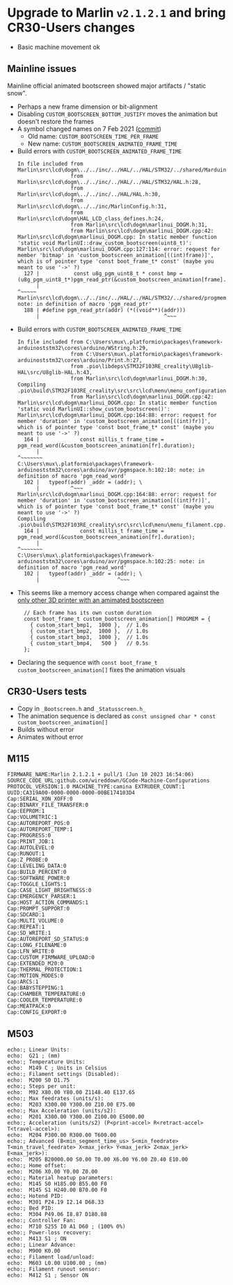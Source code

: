 # Upgrade to Marlin `v2.1.2.1` and bring CR30-Users changes

- Basic machine movement ok

## Mainline issues

Mainline official animated bootscreen showed major artifacts / "static snow".

- Perhaps a new frame dimension or bit-alignment
- Disabling `CUSTOM_BOOTSCREEN_BOTTOM_JUSTIFY` moves the animation but doesn't restore the frames
- A symbol changed names on 7 Feb 2021 ([commit](https://github.com/MarlinFirmware/Marlin/commits/5f824c5708191f8d170a735e1a2ab2257fdc9e54))
  - Old name: `CUSTOM_BOOTSCREEN_TIME_PER_FRAME`
  - New name: `CUSTOM_BOOTSCREEN_ANIMATED_FRAME_TIME`
- Build errors with `CUSTOM_BOOTSCREEN_ANIMATED_FRAME_TIME`
  ```
  In file included from Marlin\src\lcd\dogm\../../inc/../HAL/../HAL/STM32/../shared/Marduino.h:89,
                   from Marlin\src\lcd\dogm\../../inc/../HAL/../HAL/STM32/HAL.h:28,
                   from Marlin\src\lcd\dogm\../../inc/../HAL/HAL.h:30,
                   from Marlin\src\lcd\dogm\../../inc/MarlinConfig.h:31,
                   from Marlin\src\lcd\dogm\HAL_LCD_class_defines.h:24,
                   from Marlin\src\lcd\dogm\marlinui_DOGM.h:31,
                   from Marlin\src\lcd\dogm\marlinui_DOGM.cpp:42:
  Marlin\src\lcd\dogm\marlinui_DOGM.cpp: In static member function 'static void MarlinUI::draw_custom_bootscreen(uint8_t)':
  Marlin\src\lcd\dogm\marlinui_DOGM.cpp:127:114: error: request for member 'bitmap' in 'custom_bootscreen_animation[((int)frame)]', which is of pointer type 'const boot_frame_t* const' (maybe you meant to use '->' ?)
    127 |           const u8g_pgm_uint8_t * const bmp = (u8g_pgm_uint8_t*)pgm_read_ptr(&custom_bootscreen_animation[frame].bitmap);
        |                                                                                                                  ^~~~~~
  Marlin\src\lcd\dogm\../../inc/../HAL/../HAL/STM32/../shared/progmem.h:188:40: note: in definition of macro 'pgm_read_ptr'
    188 | #define pgm_read_ptr(addr) (*((void**)(addr)))
        |                                        ^~~~
    ```
- Build errors with `CUSTOM_BOOTSCREEN_ANIMATED_FRAME_TIME`
  ```
  In file included from C:\Users\mux\.platformio\packages\framework-arduinoststm32\cores\arduino/WString.h:29,
                   from C:\Users\mux\.platformio\packages\framework-arduinoststm32\cores\arduino/Print.h:27,
                   from .pio\libdeps\STM32F103RE_creality\U8glib-HAL\src/U8glib-HAL.h:43,
                   from Marlin\src\lcd\dogm\marlinui_DOGM.h:30,
  Compiling .pio\build\STM32F103RE_creality\src\src\lcd\menu\menu_configuration.cpp.o
                   from Marlin\src\lcd\dogm\marlinui_DOGM.cpp:42:
  Marlin\src\lcd\dogm\marlinui_DOGM.cpp: In static member function 'static void MarlinUI::show_custom_bootscreen()':
  Marlin\src\lcd\dogm\marlinui_DOGM.cpp:164:88: error: request for member 'duration' in 'custom_bootscreen_animation[((int)fr)]', which is of pointer type 'const boot_frame_t* const' (maybe you meant to use '->' ?)
    164 |             const millis_t frame_time = pgm_read_word(&custom_bootscreen_animation[fr].duration);
        |                                                                                        ^~~~~~~~
  C:\Users\mux\.platformio\packages\framework-arduinoststm32\cores\arduino/avr/pgmspace.h:102:10: note: in definition of macro 'pgm_read_word'
    102 |   typeof(addr) _addr = (addr); \
        |          ^~~~
  Marlin\src\lcd\dogm\marlinui_DOGM.cpp:164:88: error: request for member 'duration' in 'custom_bootscreen_animation[((int)fr)]', which is of pointer type 'const boot_frame_t* const' (maybe you meant to use '->' ?)
  Compiling .pio\build\STM32F103RE_creality\src\src\lcd\menu\menu_filament.cpp.o
    164 |             const millis_t frame_time = pgm_read_word(&custom_bootscreen_animation[fr].duration);
        |                                                                                        ^~~~~~~~
  C:\Users\mux\.platformio\packages\framework-arduinoststm32\cores\arduino/avr/pgmspace.h:102:25: note: in definition of macro 'pgm_read_word'
    102 |   typeof(addr) _addr = (addr); \
        |                         ^~~~
  ```
- This seems like a memory access change when compared against the [only other 3D printer with an amimated bootscreen](https://github.com/MarlinFirmware/Configurations/blob/import-2.1.x/config/examples/delta/Velleman/K8800/_Bootscreen.h#L284)
  ```
    // Each frame has its own custom duration
    const boot_frame_t custom_bootscreen_animation[] PROGMEM = {
      { custom_start_bmp1,  1000 },  // 1.0s
      { custom_start_bmp2,  1000 },  // 1.0s
      { custom_start_bmp3,  1000 },  // 1.0s
      { custom_start_bmp4,   500 }   // 0.5s
    };
  ```
- Declaring the sequence with `const boot_frame_t custom_bootscreen_animation[]` fixes the animation visuals

## CR30-Users tests

- Copy in `_Bootscreen.h` and `_Statusscreen.h_`
- The animation sequence is declared as `const unsigned char * const custom_bootscreen_animation[]`
- Builds without error
- Animates without error

## M115

```
FIRMWARE_NAME:Marlin 2.1.2.1 + pull/1 (Jun 10 2023 16:54:06) SOURCE_CODE_URL:github.com/wireddown/GCode-Machine-Configurations PROTOCOL_VERSION:1.0 MACHINE_TYPE:camina EXTRUDER_COUNT:1 UUID:CA319A00-0000-0000-0000-00BE174103D4
Cap:SERIAL_XON_XOFF:0
Cap:BINARY_FILE_TRANSFER:0
Cap:EEPROM:1
Cap:VOLUMETRIC:1
Cap:AUTOREPORT_POS:0
Cap:AUTOREPORT_TEMP:1
Cap:PROGRESS:0
Cap:PRINT_JOB:1
Cap:AUTOLEVEL:0
Cap:RUNOUT:1
Cap:Z_PROBE:0
Cap:LEVELING_DATA:0
Cap:BUILD_PERCENT:0
Cap:SOFTWARE_POWER:0
Cap:TOGGLE_LIGHTS:1
Cap:CASE_LIGHT_BRIGHTNESS:0
Cap:EMERGENCY_PARSER:1
Cap:HOST_ACTION_COMMANDS:1
Cap:PROMPT_SUPPORT:0
Cap:SDCARD:1
Cap:MULTI_VOLUME:0
Cap:REPEAT:1
Cap:SD_WRITE:1
Cap:AUTOREPORT_SD_STATUS:0
Cap:LONG_FILENAME:0
Cap:LFN_WRITE:0
Cap:CUSTOM_FIRMWARE_UPLOAD:0
Cap:EXTENDED_M20:0
Cap:THERMAL_PROTECTION:1
Cap:MOTION_MODES:0
Cap:ARCS:1
Cap:BABYSTEPPING:1
Cap:CHAMBER_TEMPERATURE:0
Cap:COOLER_TEMPERATURE:0
Cap:MEATPACK:0
Cap:CONFIG_EXPORT:0
```

## M503

```
echo:; Linear Units:
echo:  G21 ; (mm)
echo:; Temperature Units:
echo:  M149 C ; Units in Celsius
echo:; Filament settings (Disabled):
echo:  M200 S0 D1.75
echo:; Steps per unit:
echo:  M92 X80.00 Y80.00 Z1148.40 E137.65
echo:; Max feedrates (units/s):
echo:  M203 X300.00 Y300.00 Z10.00 E75.00
echo:; Max Acceleration (units/s2):
echo:  M201 X300.00 Y300.00 Z100.00 E5000.00
echo:; Acceleration (units/s2) (P<print-accel> R<retract-accel> T<travel-accel>):
echo:  M204 P300.00 R300.00 T600.00
echo:; Advanced (B<min_segment_time_us> S<min_feedrate> T<min_travel_feedrate> X<max_jerk> Y<max_jerk> Z<max_jerk> E<max_jerk>):
echo:  M205 B20000.00 S0.00 T0.00 X6.00 Y6.00 Z0.40 E10.00
echo:; Home offset:
echo:  M206 X0.00 Y0.00 Z0.00
echo:; Material heatup parameters:
echo:  M145 S0 H185.00 B55.00 F0
echo:  M145 S1 H240.00 B70.00 F0
echo:; Hotend PID:
echo:  M301 P24.19 I2.14 D68.33
echo:; Bed PID:
echo:  M304 P49.06 I8.87 D180.88
echo:; Controller Fan:
echo:  M710 S255 I0 A1 D60 ; (100% 0%)
echo:; Power-loss recovery:
echo:  M413 S1 ; ON
echo:; Linear Advance:
echo:  M900 K0.00
echo:; Filament load/unload:
echo:  M603 L0.00 U100.00 ; (mm)
echo:; Filament runout sensor:
echo:  M412 S1 ; Sensor ON
```
